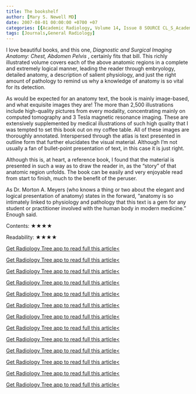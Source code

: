 ```yaml
---
title: The bookshelf
author: [Mary S. Newell MD]
date: 2007-08-01 00:00:00 +0700 +07
categories: [{Academic Radiology, Volume 14, Issue 8 SOURCE CL_S_AcademicRadiologyVolume14Issue8 1}]
tags: [Journals,General Radiology]
---
```

I love beautiful books, and this one, _Diagnostic and Surgical Imaging Anatomy: Chest, Abdomen Pelvis_ , certainly fits that bill. This richly illustrated volume covers each of the above anatomic regions in a complete and extremely logical manner, leading the reader through embryology, detailed anatomy, a description of salient physiology, and just the right amount of pathology to remind us why a knowledge of anatomy is so vital for its detection.

As would be expected for an anatomy text, the book is mainly image-based, and what exquisite images they are! The more than 2,500 illustrations include high-quality pictures from every modality, concentrating mainly on computed tomography and 3 Tesla magnetic resonance imaging. These are extensively supplemented by medical illustrations of such high quality that I was tempted to set this book out on my coffee table. All of these images are thoroughly annotated. Interspersed through the atlas is text presented in outline form that further elucidates the visual material. Although I’m not usually a fan of bullet-point presentation of text, in this case it is just right.

Although this is, at heart, a reference book, I found that the material is presented in such a way as to draw the reader in, as the “story” of that anatomic region unfolds. The book can be easily and very enjoyable read from start to finish, much to the benefit of the peruser.

As Dr. Morton A. Meyers (who knows a thing or two about the elegant and logical presentation of anatomy) states in the forward, “anatomy is so intimately linked to physiology and pathology that this text is a gem for any student or practitioner involved with the human body in modern medicine.” Enough said.

Contents: ★★★★

Readability: ★★★★

[Get Radiology Tree app to read full this article<](https://clinicalpub.com/app)

[Get Radiology Tree app to read full this article<](https://clinicalpub.com/app)

[Get Radiology Tree app to read full this article<](https://clinicalpub.com/app)

[Get Radiology Tree app to read full this article<](https://clinicalpub.com/app)

[Get Radiology Tree app to read full this article<](https://clinicalpub.com/app)

[Get Radiology Tree app to read full this article<](https://clinicalpub.com/app)

[Get Radiology Tree app to read full this article<](https://clinicalpub.com/app)

[Get Radiology Tree app to read full this article<](https://clinicalpub.com/app)

[Get Radiology Tree app to read full this article<](https://clinicalpub.com/app)

[Get Radiology Tree app to read full this article<](https://clinicalpub.com/app)

[Get Radiology Tree app to read full this article<](https://clinicalpub.com/app)

[Get Radiology Tree app to read full this article<](https://clinicalpub.com/app)

[Get Radiology Tree app to read full this article<](https://clinicalpub.com/app)